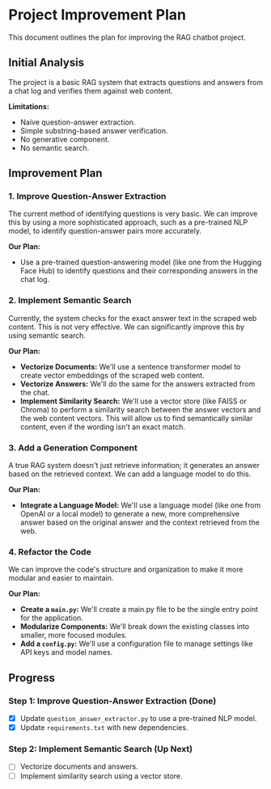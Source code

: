 # Project Improvement Plan

This document outlines the plan for improving the RAG chatbot project.

## Initial Analysis

The project is a basic RAG system that extracts questions and answers from a chat log and verifies them against web content.

**Limitations:**

*   Naive question-answer extraction.
*   Simple substring-based answer verification.
*   No generative component.
*   No semantic search.

## Improvement Plan

### 1. Improve Question-Answer Extraction

The current method of identifying questions is very basic. We can improve this by using a more sophisticated approach, such as a pre-trained NLP model, to identify question-answer pairs more accurately.

**Our Plan:**

*   Use a pre-trained question-answering model (like one from the Hugging Face Hub) to identify questions and their corresponding answers in the chat log.

### 2. Implement Semantic Search

Currently, the system checks for the exact answer text in the scraped web content. This is not very effective. We can significantly improve this by using semantic search.

**Our Plan:**

*   **Vectorize Documents:** We'll use a sentence transformer model to create vector embeddings of the scraped web content.
*   **Vectorize Answers:** We'll do the same for the answers extracted from the chat.
*   **Implement Similarity Search:** We'll use a vector store (like FAISS or Chroma) to perform a similarity search between the answer vectors and the web content vectors. This will allow us to find semantically similar content, even if the wording isn't an exact match.

### 3. Add a Generation Component

A true RAG system doesn't just retrieve information; it generates an answer based on the retrieved context. We can add a language model to do this.

**Our Plan:**

*   **Integrate a Language Model:** We'll use a language model (like one from OpenAI or a local model) to generate a new, more comprehensive answer based on the original answer and the context retrieved from the web.

### 4. Refactor the Code

We can improve the code's structure and organization to make it more modular and easier to maintain.

**Our Plan:**

*   **Create a `main.py`:** We'll create a main.py file to be the single entry point for the application.
*   **Modularize Components:** We'll break down the existing classes into smaller, more focused modules.
*   **Add a `config.py`:** We'll use a configuration file to manage settings like API keys and model names.

## Progress

### Step 1: Improve Question-Answer Extraction (Done)

- [x] Update `question_answer_extractor.py` to use a pre-trained NLP model.
- [x] Update `requirements.txt` with new dependencies.

### Step 2: Implement Semantic Search (Up Next)

- [ ] Vectorize documents and answers.
- [ ] Implement similarity search using a vector store.
